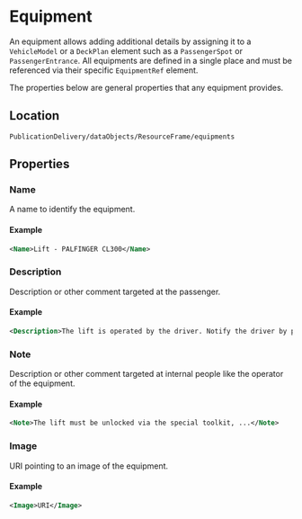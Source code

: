 # Equipment

An equipment allows adding additional details by assigning it to a `VehicleModel` or a `DeckPlan` element such as a `PassengerSpot` or `PassengerEntrance`. All equipments are defined in a single place and must be referenced via their specific `EquipmentRef` element.

The properties below are general properties that any equipment provides.

## Location
```
PublicationDelivery/dataObjects/ResourceFrame/equipments
```

## Properties

### Name

A name to identify the equipment.

#### Example

```xml
<Name>Lift - PALFINGER CL300</Name>
```

### Description

Description or other comment targeted at the passenger.

#### Example

```xml
<Description>The lift is operated by the driver. Notify the driver by pushing the green button.</Description>
```

### Note

Description or other comment targeted at internal people like the operator of the equipment.

#### Example

```xml
<Note>The lift must be unlocked via the special toolkit, ...</Note>
```

### Image

URI pointing to an image of the equipment.

#### Example

```xml
<Image>URI</Image>
```
